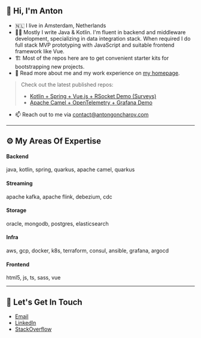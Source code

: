 ## 👋 Hi, I'm Anton

- 🇳🇱 I live in Amsterdam, Netherlands
- 👨‍💻 Mostly I write Java & Kotlin. I'm fluent in backend and middleware development, specializing in data integration stack. 
When required I do full stack MVP prototyping with JavaScript and suitable frontend framework like Vue.
- 🏗 Most of the repos here are to get convenient starter kits for bootstrapping new projects.
- 👀 Read more about me and my work experience on [my homepage](https://antongoncharov.com/work).
 
 > Check out the latest published repos: 
 > - [Kotlin + Spring + Vue.js + RSocket Demo (Surveys)](https://github.com/anton-goncharov/kotlin-vue-surveys-demo)
 > - [Apache Camel + OpenTelemetry + Grafana Demo](https://github.com/anton-goncharov/camel-opentelemetry-grafana-demo)
- 📫 Reach out to me via contact@antongoncharov.com
___

## ⚙️ My Areas Of Expertise

#### Backend

java, kotlin, spring, quarkus, apache camel, quarkus

#### Streaming

apache kafka, apache flink, debezium, cdc

#### Storage

oracle, mongodb, postgres, elasticsearch

#### Infra

aws, gcp, docker, k8s, terraform, consul, ansible, grafana, argocd

#### Frontend

html5, js, ts, sass, vue
___

## 🤝 Let's Get In Touch

- [Email](mailto:contact@antongoncharov.com)
- [LinkedIn](https://www.linkedin.com/in/antongoncharov/)
- [StackOverflow](https://stackoverflow.com/users/2173500/anton-goncharov)

<!---
anton-goncharov/anton-goncharov is a ✨ special ✨ repository because its `README.md` (this file) appears on your GitHub profile.
You can click the Preview link to take a look at your changes.
--->
